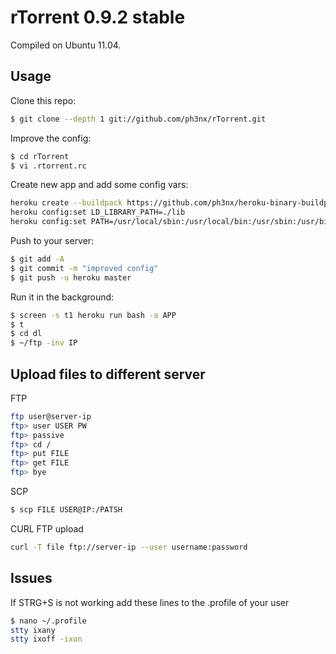 # rTorrent 0.9.2 stable

Compiled on Ubuntu 11.04.

## Usage

Clone this repo:

```bash
$ git clone --depth 1 git://github.com/ph3nx/rTorrent.git
```

Improve the config:

```bash
$ cd rTorrent
$ vi .rtorrent.rc
```

Create new app and add some config vars:

```bash
heroku create --buildpack https://github.com/ph3nx/heroku-binary-buildpack.git
heroku config:set LD_LIBRARY_PATH=./lib
heroku config:set PATH=/usr/local/sbin:/usr/local/bin:/usr/sbin:/usr/bin:/sbin:/bin:/app/bin
```

Push to your server:

```bash
$ git add -A
$ git commit -m "improved config"
$ git push -u heroku master
```

Run it in the background:

```bash
$ screen -s t1 heroku run bash -a APP
$ t
$ cd dl
$ ~/ftp -inv IP
```

## Upload files to different server

FTP

```bash
ftp user@server-ip
ftp> user USER PW
ftp> passive
ftp> cd /
ftp> put FILE
ftp> get FILE
ftp> bye
```

SCP

```bash
$ scp FILE USER@IP:/PATSH
```

CURL FTP upload

```bash
curl -T file ftp://server-ip --user username:password
```


## Issues

If STRG+S is not working add these lines to the .profile of your user

```bash
$ nano ~/.profile
stty ixany
stty ixoff -ixon
```

